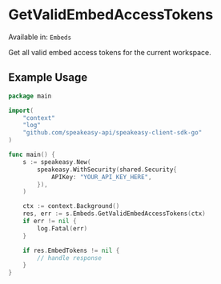 # GetValidEmbedAccessTokens
Available in: `Embeds`

Get all valid embed access tokens for the current workspace.

## Example Usage
```go
package main

import(
	"context"
	"log"
	"github.com/speakeasy-api/speakeasy-client-sdk-go"
)

func main() {
    s := speakeasy.New(
        speakeasy.WithSecurity(shared.Security{
            APIKey: "YOUR_API_KEY_HERE",
        }),
    )

    ctx := context.Background()
    res, err := s.Embeds.GetValidEmbedAccessTokens(ctx)
    if err != nil {
        log.Fatal(err)
    }

    if res.EmbedTokens != nil {
        // handle response
    }
}
```